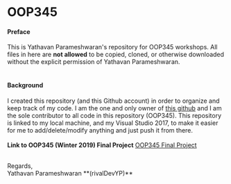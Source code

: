 # OOP345

#### Preface
This is Yathavan Parameshwaran's repository for OOP345 workshops. All files in here are **not allowed** to be copied, cloned, or otherwise downloaded without the explicit permission of Yathavan Parameshwaran.
<br /><br />
#### Background
I created this repository (and this Github account) in order to organize and keep track of my code. I am the one and only owner of [this github](https://github.com/rivalDevYP) and I am the sole contributor to all code in this repository (OOP345). This repository is linked to my local machine, and my Visual Studio 2017, to make it easier for me to add/delete/modify anything and just push it from there.
<br /><br />
**Link to OOP345 (Winter 2019) Final Project** [OOP345 Final Project](https://lonetech.ca/OOP345_PROJECT)

<br />
Regards,
<br />
Yathavan Parameshwaran **(rivalDevYP)**
